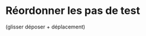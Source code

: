 # Réordonner les pas de test

 (glisser déposer + déplacement)
<!--stackedit_data:
eyJoaXN0b3J5IjpbMTIyOTcxMjQ5OV19
-->